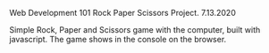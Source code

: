 Web Development 101 Rock Paper Scissors Project.
7.13.2020

Simple Rock, Paper and Scissors game with the computer, built with javascript. The game shows in the console on the browser.  